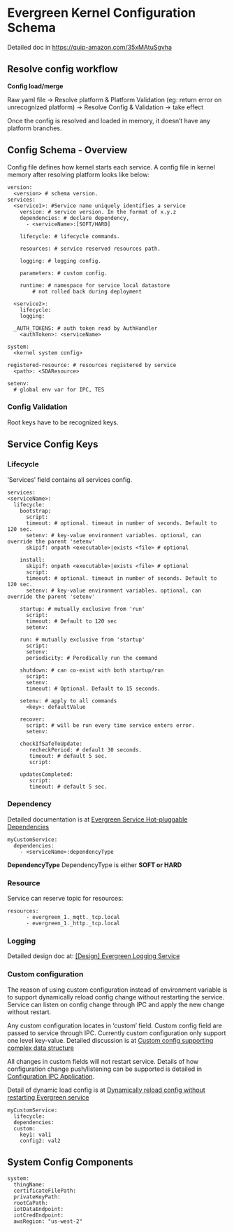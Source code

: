 # Evergreen Kernel Configuration Schema
Detailed doc in https://quip-amazon.com/35xMAtuSgvha

## Resolve config workflow

**Config load/merge**

Raw yaml file → Resolve platform & Platform Validation (eg: return error on unrecognized platform) → Resolve Config & Validation → take effect

Once the config is resolved and loaded in memory, it doesn’t have any platform branches.

## Config Schema - Overview

Config file defines how kernel starts each service.
A config file in kernel memory after resolving platform looks like below:

```
version:
  <version> # schema version.
services:
  <service1>: #Service name uniquely identifies a service
    version: # service version. In the format of x.y.z
    dependencies: # declare dependency, 
      - <serviceName>:[SOFT/HARD]
        
    lifecycle: # lifecycle commands.
    
    resources: # service reserved resources path.

    logging: # logging config.
      
    parameters: # custom config.
    
    runtime: # namespace for service local datastore
        # not rolled back during deployment

  <service2>:
    lifecycle:
    logging:
    
  _AUTH_TOKENS: # auth token read by AuthHandler
    <authToken>: <serviceName>

system:
  <kernel system config> 

registered-resource: # resources registered by service
  <path>: <SDAResource>

setenv:
  # global env var for IPC, TES
```

### Config Validation

Root keys have to be recognized keys.

## Service Config Keys

### Lifecycle

‘Services’ field contains all services config.

```
services: 
<serviceName>:
  lifecycle:
    bootstrap:
      script:
      timeout: # optional. timeout in number of seconds. Default to 120 sec.
      setenv: # key-value environment variables. optional, can override the parent 'setenv'
      skipif: onpath <executable>|exists <file> # optional

    install:
      skipif: onpath <executable>|exists <file> # optional
      script:
      timeout: # optional. timeout in number of seconds. Default to 120 sec.
      setenv: # key-value environment variables. optional, can override the parent 'setenv'
      
    startup: # mutually exclusive from 'run'
      script:
      timeout: # Default to 120 sec
      setenv:

    run: # mutually exclusive from 'startup'
      script:
      setenv:
      periodicity: # Perodically run the command
      
    shutdown: # can co-exist with both startup/run
      script:
      setenv:
      timeout: # Optional. Default to 15 seconds.
    
    setenv: # apply to all commands
      <key>: defaultValue

    recover:
      script: # will be run every time service enters error.
      setenv:

    checkIfSafeToUpdate:
       recheckPeriod: # default 30 seconds.
       timeout: # default 5 sec.
       script:

    updatesCompleted:
       script:
       timeout: # default 5 sec.
```

### Dependency

Detailed documentation is at [Evergreen Service Hot-pluggable Dependencies](https://quip-amazon.com/y29dAC02fUBu)

```
myCustomService:
  dependencies:
    - <serviceName>:dependencyType
```

**DependencyType**
DependencyType is either **SOFT or HARD**

### Resource
Service can reserve topic for resources:
```
resources:
      - evergreen_1._mqtt._tcp.local
      - evergreen_1._http._tcp.local
```

### Logging

Detailed design doc at: [[Design] Evergreen Logging Service](https://quip-amazon.com/QbwaANkaR95C)

### Custom configuration

The reason of using custom configuration instead of environment variable is to support dynamically reload config change without restarting the service. Service can listen on config change through IPC and apply the new change without restart.

Any custom configuration locates in ‘custom’ field. Custom config field are passed to service through IPC. Currently custom configuration only support one level key-value. Detailed discussion is at [Custom config supporting complex data structure](https://quip-amazon.com/35xMAtuSgvha#aeM9CAdxOuX)

All changes in custom fields will not restart service. Details of how configuration change push/listening can be supported is detailed in [Configuration IPC Application](https://quip-amazon.com/xtNNAdaAl9ZA).

Detail of dynamic load config is at [Dynamically reload config without restarting Evergreen service](https://quip-amazon.com/mld0ATVx17YK)

```
myCustomService: 
  lifecycle:
  dependencies:
  custom: 
    key1: val1
    config2: val2
```

## System Config Components

```
system: 
  thingName:
  certificateFilePath:
  privateKeyPath:
  rootCaPath:
  iotDataEndpoint:
  iotCredEndpoint:
  awsRegion: "us-west-2"
```


